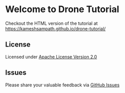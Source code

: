 # Welcome to Drone Tutorial

Checkout the HTML version of the tutorial at <https://kameshsampath.github.io/drone-tutorial/>

## License

Licensed under [Apache License Version 2.0](./LICENSE)

## Issues

Please share your valuable feedback via [GitHub Issues](https://github.com/kameshsampath/drone-tutorial/issues)